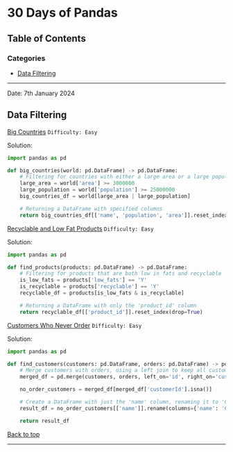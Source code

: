 # 30 Days of Pandas

## Table of Contents

### Categories
  - [Data Filtering](#data-filtering)


----

Date: 7th January 2024
## Data Filtering

[Big Countries](https://leetcode.com/problems/big-countries/description/?source=submission-noac)
`Difficulty: Easy`

Solution:
```python
import pandas as pd

def big_countries(world: pd.DataFrame) -> pd.DataFrame:
    # Filtering for countries with either a large area or a large population
    large_area = world['area'] >= 3000000
    large_population = world['population'] >= 25000000
    big_countries_df = world[large_area | large_population]

    # Returning a DataFrame with specified columns
    return big_countries_df[['name', 'population', 'area']].reset_index(drop=True)
```

[Recyclable and Low Fat Products](https://leetcode.com/problems/recyclable-and-low-fat-products/description/?envType=study-plan-v2&envId=30-days-of-pandas&lang=pythondata)
`Difficulty: Easy`

Solution:
```python
import pandas as pd

def find_products(products: pd.DataFrame) -> pd.DataFrame:
    # Filtering for products that are both low in fats and recyclable
    is_low_fats = products['low_fats'] == 'Y'
    is_recyclable = products['recyclable'] == 'Y'
    recyclable_df = products[is_low_fats & is_recyclable]

    # Returning a DataFrame with only the 'product_id' column
    return recyclable_df[['product_id']].reset_index(drop=True)
```

[Customers Who Never Order](https://leetcode.com/problems/customers-who-never-order/description/?envType=study-plan-v2&envId=30-days-of-pandas&lang=pythondata)
`Difficulty: Easy`

Solution:
```python
import pandas as pd

def find_customers(customers: pd.DataFrame, orders: pd.DataFrame) -> pd.DataFrame:
    # Merge customers with orders, using a left join to keep all customers
    merged_df = pd.merge(customers, orders, left_on='id', right_on='customerId', how='left')

    no_order_customers = merged_df[merged_df['customerId'].isna()]

    # Create a DataFrame with just the 'name' column, renaming it to 'Customers'
    result_df = no_order_customers[['name']].rename(columns={'name': 'Customers'}).reset_index(drop=True)

    return result_df
```



[Back to top](#table-of-contents)

----